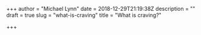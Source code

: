 +++
author = "Michael Lynn"
date = 2018-12-29T21:19:38Z
description = ""
draft = true
slug = "what-is-craving"
title = "What is craving?"

+++



